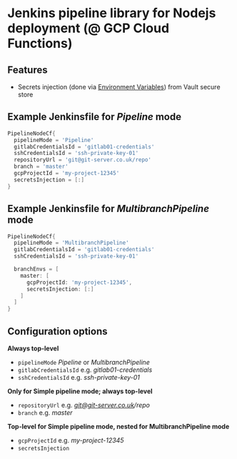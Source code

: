 # Jenkins pipeline library for Nodejs deployment (@ GCP Cloud Functions)

## Features

- Secrets injection (done via [Environment Variables](https://cloud.google.com/functions/docs/env-var)) from Vault secure store

## Example Jenkinsfile for _Pipeline_ mode

```groovy
PipelineNodeCf{
  pipelineMode = 'Pipeline'
  gitlabCredentialsId = 'gitlab01-credentials'
  sshCredentialsId = 'ssh-private-key-01'
  repositoryUrl = 'git@git-server.co.uk/repo'
  branch = 'master'
  gcpProjectId = 'my-project-12345'
  secretsInjection = [:]
}
```

## Example Jenkinsfile for _MultibranchPipeline_ mode

```groovy
PipelineNodeCf{
  pipelineMode = 'MultibranchPipeline'
  gitlabCredentialsId = 'gitlab01-credentials'
  sshCredentialsId = 'ssh-private-key-01'

  branchEnvs = [
    master: [
      gcpProjectId: 'my-project-12345',
      secretsInjection: [:]
    ]
  ]
}
```

## Configuration options

**Always top-level**
- `pipelineMode` *Pipeline* or *MultibranchPipeline*
- `gitlabCredentialsId` e.g. *gitlab01-credentials*
- `sshCredentialsId` e.g. *ssh-private-key-01*

**Only for Simple pipeline mode; always top-level**
- `repositoryUrl` e.g. *git@git-server.co.uk/repo*
- `branch` e.g. *master*

**Top-level for Simple pipeline mode, nested for MultibranchPipeline mode**
- `gcpProjectId` e.g. *my-project-12345*
- `secretsInjection`
